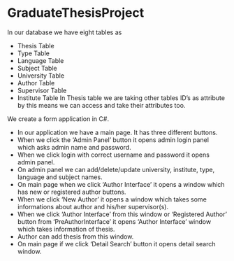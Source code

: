 # GraduateThesisProject

In our database we have eight tables as
-    Thesis Table
-    Type Table
-    Language Table
-    Subject Table
-    University Table
-    Author Table
-    Supervisor Table
-    Institute Table
In Thesis table we are taking other tables ID’s as attribute by this means we can access and take their attributes too.


We create a form application in C#.

- In our application we have a main page. It has three different buttons.
- When we click the ‘Admin Panel’ button it opens admin login panel which asks admin name and password. 
- When we click login with correct username and password it opens admin panel.
- On admin panel we can add/delete/update university, institute, type, language and subject names.
- On main page when we click ‘Author Interface’ it opens a window which has new or registered author buttons.
- When we click ‘New Author’ it opens a window which takes some informations about author and his/her supervisor(s).
- When we click ‘Author Interface’ from this window or ‘Registered Author’ button from ‘PreAuthorInterface’ it opens ‘Author Interface’ window which takes information of thesis.
- Author can add thesis from this window.
- On main page if we click ‘Detail Search’ button it opens detail search window.
